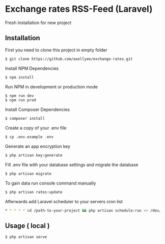 # Exchange rates RSS-Feed (Laravel)

Fresh installation for new project

## Installation

First you need to clone this project in empty folder

```bash
$ git clone https://github.com/axellyee/exchange-rates.git
```

Install NPM Dependencies

```bash
$ npm install
```

Run NPM in development or production mode

```bash
$ npm run dev
$ npm run prod
```

Install Composer Dependencies

```bash
$ composer install
```

Create a copy of your .env file

```bash
$ cp .env.example .env
```

Generate an app encryption key

```bash
$ php artisan key:generate
```

Fill .env file with your database settings and migrate the database

```bash
$ php artisan migrate
```

To gain data run console command manually

```bash
$ php artisan rates:update
```

Afterwards add Laravel scheduler to your servers cron list

```bash
* * * * * cd /path-to-your-project && php artisan schedule:run >> /dev/null 2>&1
```


## Usage ( local )

```bash
$ php artisan serve
```
